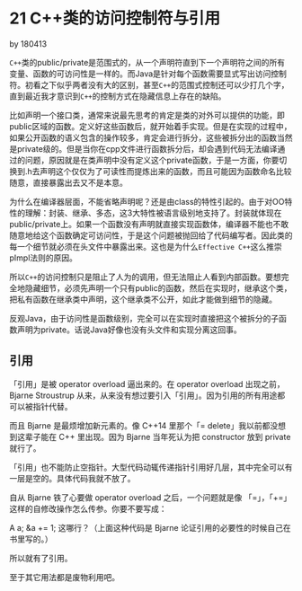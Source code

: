 # 21 C++类的访问控制符与引用

by 180413

`C++`类的public/private是范围式的，从一个声明符直到下一个声明符之间的所有变量、函数的可访问性是一样的。而Java是针对每个函数需要显式写出访问控制符。初看之下似乎两者没有大的区别，甚至`C++`的范围式控制还可以少打几个字，直到最近我才意识到`C++`的控制方式在隐藏信息上存在的缺陷。

比如声明一个接口类，通常来说最先思考的肯定是类的对外可以提供的功能，即public区域的函数。定义好这些函数后，就开始着手实现。但是在实现的过程中，如果公开函数的语义包含的操作较多，肯定会进行拆分，这些被拆分出的函数当然是private级的。但是当你在cpp文件进行函数拆分后，却会遇到代码无法编译通过的问题，原因就是在类声明中没有定义这个private函数，于是一方面，你要切换到.h去声明这个仅仅为了可读性而提炼出来的函数，而且可能因为函数命名比较随意，直接暴露出去又不是本意。

为什么在编译器层面，不能省略声明呢？还是由class的特性引起的。由于对OO特性的理解：封装、继承、多态，这3大特性被语言级别地支持了。封装就体现在public/private上。如果一个函数没有声明就直接实现函数体，编译器不能也不敢随意地给这个函数确定可访问性，于是这个问题被抛回给了代码编写者。因此类的每一个细节就必须在头文件中暴露出来。这也是为什么`Effective C++`这么推崇pImpl法则的原因。

所以`C++`的访问控制只是阻止了人为的调用，但无法阻止人看到内部函数。要想完全地隐藏细节，必须先声明一个只有public的函数，然后在实现时，继承这个类，把私有函数在继承类中声明，这个继承类不公开，如此才能做到细节的隐藏。

反观Java，由于访问性是函数级别，完全可以在实现时直接把这个被拆分的子函数声明为private。话说Java好像也没有头文件和实现分离这回事。

## 引用

「引用」是被 operator overload 逼出来的。在 operator overload 出现之前，Bjarne Stroustrup 从来，从来没有想过要引入「引用」。因为引用的所有用途都可以被指针代替。

而且 Bjarne 是最烦增加新元素的。像 C++14 里那个「= delete」我以前都没想到这辈子能在 C++ 里出现。因为 Bjarne 当年死认为把 constructor 放到 private 就行了。

「引用」也不能防止空指针。大型代码动辄传递指针引用好几层，其中完全可以有一层是空的。具体代码我就不放了。

自从 Bjarne 铁了心要做 operator overload 之后，一个问题就是像 「=」，「+=」这样的自修改操作怎么传参。你要不要写成：

A a;
&a += 1;
这哪行？（上面这种代码是 Bjarne 论证引用的必要性的时候自己在书里写的。）

所以就有了引用。

至于其它用法都是废物利用吧。